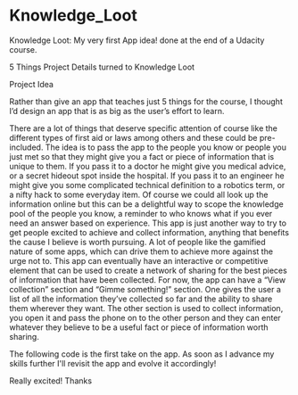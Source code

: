 # Knowledge_Loot
Knowledge Loot: My very first App idea! done at the end of a Udacity course.

5 Things Project Details turned to Knowledge Loot

Project Idea

Rather than give an app that teaches just 5 things for the course, I thought I’d design an app that is as big 
as the user’s effort to learn. 

There are a lot of things that deserve specific attention of course like the different types of first aid or 
laws among others and these could be pre-included. The idea is to pass the app to the people you know or 
people you just met so that they might give you a fact or piece of information that is unique to them.
If you pass it to a doctor he might give you medical advice, or a secret hideout spot inside the hospital.
If you pass it to an engineer he might give you some complicated technical definition to a robotics term, 
or a nifty hack to some everyday item. Of course we could all look up the information online but this can be 
a delightful way to scope the knowledge pool of the people you know, a reminder to who knows what if you ever 
need an answer based on experience.
This app is just another way to try to get people excited to achieve and collect information, anything that 
benefits the cause I believe is worth pursuing. A lot of people like the gamified nature of some apps, which 
can drive them to achieve more against the urge not to. This app can eventually have an interactive or 
competitive element that can be used to create a network of sharing for the best pieces of information that 
have been collected.
For now, the app can have a “View collection” section and “Gimme something!” section. One gives the user a 
list of all the information they’ve collected so far and the ability to share them wherever they want. The 
other section is used to collect information, you open it and pass the phone on to the other person and they 
can enter whatever they believe to be a useful fact or piece of information worth sharing.

The following code is the first take on the app. As soon as I advance my skills further I'll revisit the app 
and evolve it accordingly!

Really excited!
Thanks
